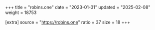 +++
title = "robins.one"
date = "2023-01-31"
updated = "2025-02-08"
weight = 18753

[extra]
source = "https://robins.one"
ratio = 37
size = 18
+++
